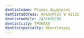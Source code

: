 ```yaml
---
dentistname: Μίγκας Δημήτριος
dentistaddress: Ασκληπιού 9 42131
dentistmobile: 2431030700
dentistcity: ΤΡΙΚΑΛΑ
dentistspecialty: Οδοντίατρος
---
```

